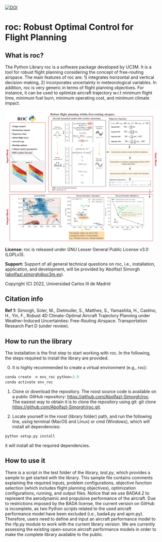 [![DOI](https://zenodo.org/badge/746768939.svg)](https://zenodo.org/doi/10.5281/zenodo.10552811)

# roc: Robust Optimal Control for Flight Planning
      
## What is roc?

The Python Library roc is a software package developed by UC3M. It is a tool for robust flight planning considering the concept of free-routing airspace. The main features of roc are: 1) integrates horizontal and vertical decision-making, 2) incorporates uncertainty in meteorological variables. In addition, roc is very generic in terms of flight planning objectives. For instance, it can be used to optimize aircraft trajectory w.r.t minimum flight time, minimum fuel burn, minimum operating cost, and minimum climate impact. 

![alt text](test/Key_Figure.jpg)

**License:** roc is released under GNU Lesser General Public License v3.0 (LGPLv3). 

**Support:** Support of all general technical questions on roc, i.e., installation, application, and development, will be provided by Abolfazl Simorgh (abolfazl.simorgh@uc3m.es). 

Copyright (C) 2022, Universidad Carlos III de Madrid

## Citation info

**Ref 1:** Simorgh, Soler, M., Dietmuller, S., Matthes, S., Yamashita, H., Castino, H., Yin, F., Robust 4D Climate-Optimal Aircraft Trajectory Planning under Weather-Induced Uncertainties: Free-Routing Airspace. Transportation Research Part D (under review).

## How to run the library
The installation is the first step to start working with roc. In the following, the steps required to install the library are provided.

0. It is highly recommended to create a virtual environment (e.g., roc):
```python
conda create -n env_roc python=3.9
conda activate env_roc
```

1. Clone or download the repository. The roost source code is available on a public GitHub repository: https://github.com/Abolfazl-Simorgh/roc. The easiest way to obtain it is to clone the repository using git: git clone https://github.com/Abolfazl-Simorgh/roc.git.

2. Locate yourself in the roost (library folder) path, and run the following line, using terminal (MacOS and Linux) or cmd (Windows), which will install all dependencies:
```python
python setup.py install
```
it will install all the required dependencies.

## How to use it
There is a script in the test folder of the library, *test.py*, which provides a sample to get started with the library. This sample file contains comments explaining the required inputs, problem configurations, objective function selection (which includes flight planning objectives), optimization configurations, running, and output files. Notice that we use BADA4.2 to represent the aerodynamic and propulsive performance of the aircraft. Due to restrictions imposed by the BADA license, the current version on GitHub is incomplete, as two Python scripts related to the used aircraft performance model have been excluded (i.e., bada4.py and apm.py). Therefore, users need to define and input an aircraft performance model to the rfp.py module to work with the current library version. We are currently assessing the existing open-source aircraft performance models in order to make the complete library available to the public. 
